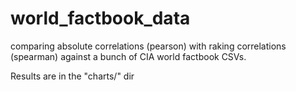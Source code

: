 # world_factbook_data

comparing absolute correlations (pearson) with raking correlations (spearman) against a bunch of CIA world factbook CSVs.

Results are in the "charts/" dir
